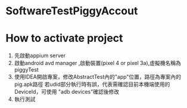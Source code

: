 # SoftwareTestPiggyAccout

# How to activate project
1. 先啟動appium server
2. 啟動android avd manager  ,啟動裝置(pixel 4 or pixel 3a),虛擬機名稱為piggyTest
3. 使用IDEA開啟專案，修改AbstractTest內的"app"位置，路徑為專案內的pig.apk路徑
   若udid部分執行時有誤，代表需確認目前本機端使用的DeviceId，可使用 "adb devices"確認後修改
4. 執行測試 

